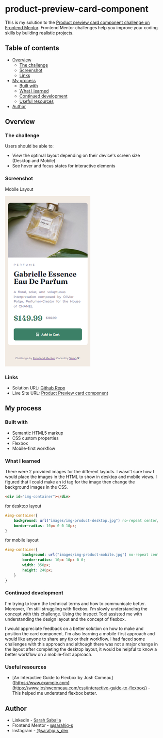 # product-preview-card-component 

This is my solution to the [Product preview card component challenge on Frontend Mentor](https://www.frontendmentor.io/challenges/product-preview-card-component-GO7UmttRfa). Frontend Mentor challenges help you improve your coding skills by building realistic projects. 

## Table of contents

- [Overview](#overview)
  - [The challenge](#the-challenge)
  - [Screenshot](#screenshot)
  - [Links](#links)
- [My process](#my-process)
  - [Built with](#built-with)
  - [What I learned](#what-i-learned)
  - [Continued development](#continued-development)
  - [Useful resources](#useful-resources)
- [Author](#author)

## Overview

### The challenge

Users should be able to:

- View the optimal layout depending on their device's screen size (Desktop and Mobile)
- See hover and focus states for interactive elements

### Screenshot

Mobile Layout

![Mobile](./images/screenshot/mobile.png)

### Links

- Solution URL: [Github Repo](https://github.com/sarahjq-s/product-preview-card-component)
- Live Site URL: [Product Preview card component](https://snazzy-moonbeam-30a84e.netlify.app/)

## My process

### Built with

- Semantic HTML5 markup
- CSS custom properties
- Flexbox
- Mobile-first workflow

### What I learned

There were 2 provided images for the different layouts. I wasn't sure how I would place the images in the HTML to show in desktop and mobile views. I figured that I could make an id tag for the image then change the background images in the CSS. 
```html
<div id="img-container"></div>
```
for desktop layout

```css 
#img-container{
    background: url("images/img-product-desktop.jpg") no-repeat center/cover;
    border-radius: 10px 0 0 10px;
}
```
for mobile layout

```css 
#img-container{
        background: url("images/img-product-mobile.jpg") no-repeat center/cover;
        border-radius: 10px 10px 0 0;
        width: 350px;
        height: 240px;
    }
}
```

### Continued development

I'm trying to learn the technical terms and how to communicate better. Moreover, I'm still struggling with flexbox. I'm slowly understanding the concept with this challenge. Using the Inspect Tool assisted me with understanding the design layout and the concept of flexbox. 

I would appreciate feedback on a better solution on how to make and position the card component. I'm also learning a mobile-first approach and would like anyone to share any tip or their workflow. I had faced some challenges with this approach and although there was not a major change in the layout after completing the desktop layout, it would be helpful to know a better workflow on a mobile-first approach.

### Useful resources

- [An Interactive Guide to Flexbox by Josh Comeau]([https://www.example.com](https://www.joshwcomeau.com/css/interactive-guide-to-flexbox/) - This helped me understand flexbox better.

## Author

- LinkedIn - [Sarah Saballa](https://www.linkedin.com/in/sarah-saballa-315053185/)
- Frontend Mentor - [@sarahjq-s](https://www.frontendmentor.io/profile/sarahjq-s)
- Instagram - [@sarahjq.s_dev](https://www.instagram.com/sarahjq.s_dev/)
